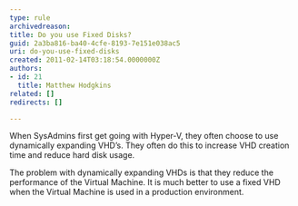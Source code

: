```yaml
---
type: rule
archivedreason: 
title: Do you use Fixed Disks?
guid: 2a3ba816-ba40-4cfe-8193-7e151e038ac5
uri: do-you-use-fixed-disks
created: 2011-02-14T03:18:54.0000000Z
authors:
- id: 21
  title: Matthew Hodgkins
related: []
redirects: []

---
```


When SysAdmins first get going with Hyper-V, they often choose to use dynamically expanding VHD’s. They often do this to increase VHD creation time and reduce hard disk usage.

The problem with dynamically expanding VHDs is that they reduce the performance of the Virtual Machine. It is much better to use a fixed VHD when the Virtual Machine is used in a production environment.  
<!--endintro-->

